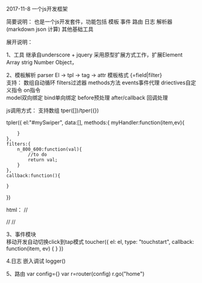 
2017-11-8
一个js开发框架


简要说明：
也是一个js开发套件，功能包括
模板
事件
路由
日志
解析器(markdown  json 计算)
其他基础工具


展开说明：

1、工具 继承自underscore  + jquery
采用原型扩展方式工作，扩展Element Array strig Number Object，

2、模板解析  parser El ->  tpl -> tag  -> attr 
模板格式 {=field|filter}  
支持：
数组自动循环
filters过滤器 
methods方法 
events事件代理 
driectives自定义指令 
on指令  
model双向绑定 
bind单向绑定 
before预处理 
after/callback 回调处理

js调用方式：
支持数组 tper([])/tper({})

tpler({
	el:"#mySwiper",
	data:[],
	methods:{
		myHandler:function(item,ev){

		}
	},
	filters:{
		n_800_600:function(val){
			//to do
			return val;
		}
	},
	callback:function(){
		
	}
})

html：
// <div class="swiper-wrapper" template="_ppt_tpl" lazy="_ppt_tpl_lazy" id="mySwiper">
// <script type="text/template" id="_ppt_tpl">
//     <div class="swiper-slide" style="background-image: url('{=picUrl|n_800_600}');" on="myHandler"></div>
// </script>
// <script type="text/template" id="_ppt_tpl_lazy">
//     <div class="swiper-slide">
//         <div data-background="{=picUrl|n_800_600}" class="swiper-lazy"></div>
//     </div>
// </script>



3、事件模块  
移动开发自动切换click到tap模式
toucher({
            el: el,
            type: "touchstart",
            callback: function(item, ev) {
            }
        })


4.日志
嵌入调试
logger()

5、路由
var config={}
var r=router(config)
r.go("home")
